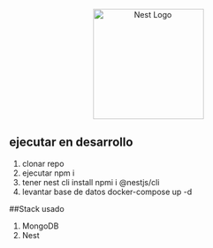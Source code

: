 <p align="center">
  <a href="http://nestjs.com/" target="blank"><img src="https://nestjs.com/img/logo-small.svg" width="200" alt="Nest Logo" /></a>
</p>

## ejecutar en desarrollo

1. clonar repo
2. ejecutar npm i
3. tener nest cli install
   npmi i @nestjs/cli
4. levantar base de datos
   docker-compose up -d

##Stack usado

1. MongoDB
2. Nest
